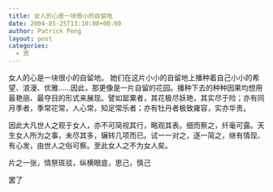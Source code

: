 ```yaml
---
title: 女人的心是一块很小的自留地
date: 2004-05-25T13:10:00+00:00
author: Patrick Peng
layout: post
categories:
  - 思
---
```

女人的心是一块很小的自留地。 她们在这片小小的自留地上播种着自己小小的希望、浪漫、优雅……因此，那更像是一片自留的花园。播种下去的种种因果均想用最艳丽、最夺目的形式来展现。譬如罂粟者，其花极尽妖艳，其实尽于险；亦有同月季者，季常花常，人心常，知足常乐者；亦有牡丹者极致雍容，实亦华贵。

因此大凡世人之观于女人，亦不可简视其行，略观其表。细而察之，纤毫可露。天生女人所为之事，未尽其多，辗转几项而已。试一一对之，逐一简之，继有情现、有心发，由世人之俗可察。至此女人之不为女人矣。

片之一张，情祭斑驳，纵横眼底，思己，慎己

罢了